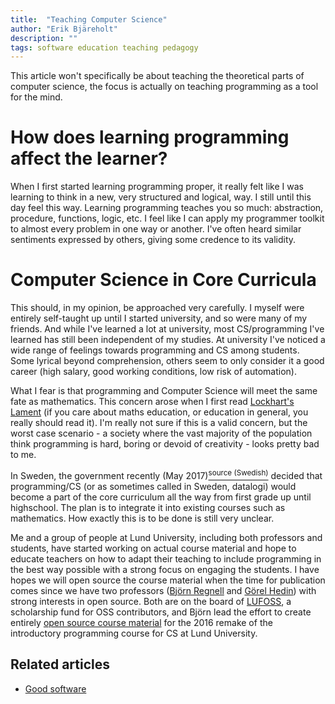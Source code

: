 ```yaml
---
title:  "Teaching Computer Science"
author: "Erik Bjäreholt"
description: ""
tags: software education teaching pedagogy
---
```


This article won't specifically be about teaching the theoretical parts of computer science, the focus is actually on teaching programming as a tool for the mind.


# How does learning programming affect the learner?

When I first started learning programming proper, it really felt like I was learning to think in a new, very structured and logical, way. I still until this day feel this way. Learning programming teaches you so much: abstraction, procedure, functions, logic, etc. I feel like I can apply my programmer toolkit to almost every problem in one way or another. I've often heard similar sentiments expressed by others, giving some credence to its validity.


# Computer Science in Core Curricula

This should, in my opinion, be approached very carefully. I myself were entirely self-taught up until I started university, and so were many of my friends. And while I've learned a lot at university, most CS/programming I've learned has still been independent of my studies. At university I've noticed a wide range of feelings towards programming and CS among students. Some lyrical beyond comprehension, others seem to only consider it a good career (high salary, good working conditions, low risk of automation).

What I fear is that programming and Computer Science will meet the same fate as mathematics. This concern arose when I first read [Lockhart's Lament][lockharts-lament] (if you care about maths education, or education in general, you really should read it). I'm really not sure if this is a valid concern, but the worst case scenario - a society where the vast majority of the population think programming is hard, boring or devoid of creativity - looks pretty bad to me.

In Sweden, the government recently (May 2017)[<sup>source (Swedish)</sup>][sweclockers-programmering-i-skolan] decided that programming/CS (or as sometimes called in Sweden, datalogi) would become a part of the core curriculum all the way from first grade up until highschool. The plan is to integrate it into existing courses such as mathematics. How exactly this is to be done is still very unclear. 

Me and a group of people at Lund University, including both professors and students, have started working on actual course material and hope to educate teachers on how to adapt their teaching to include programming in the best way possible with a strong focus on engaging the students. I have hopes we will open source the course material when the time for publication comes since we have two professors ([Björn Regnell][bjorn-regnell] and [Görel Hedin][gorel-hedin]) with strong interests in open source. Both are on the board of [LUFOSS][lufoss], a scholarship fund for OSS contributors, and Björn lead the effort to create entirely [open source course material][introprog] for the 2016 remake of the introductory programming course for CS at Lund University.


## Related articles

 - [Good software](/wiki/long-software)


[lockharts-lament]: https://www.maa.org/external_archive/devlin/LockhartsLament.pdf
[sweclockers-programmering-i-skolan]: https://m.sweclockers.com/nyhet/23500-programmering-infors-i-skolan-fran-arskurs-ett-nasta-ar
[lufoss]: https://www.lth.se/lufoss
[gorel-hedin]: http://cs.lth.se/gorel-hedin/
[bjorn-regnell]: http://cs.lth.se/bjorn-regnell/
[introprog]: https://github.com/lunduniversity/introprog
